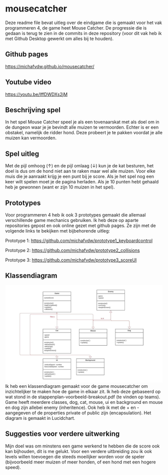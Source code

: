# mousecatcher
Deze readme file bevat uitleg over de eindgame die is gemaakt voor het vak programmeren 4, de game heet Mouse Catcher. De progressie die is gedaan is terug te zien in de commits in deze repository (voor dit vak heb ik met Github Desktop gewerkt om alles bij te houden).

## Github pages
https://michafvdw.github.io/mousecatcher/

## Youtube video 
https://youtu.be/IffDWDXs2jM

## Beschrijving spel 
In het spel Mouse Catcher speel je als een tovenaarskat met als doel om in de dungeon waar je je bevindt alle muizen te vermoorden. Echter is er een obstakel, namelijk de ridder hond. Deze probeert je te pakken voordat je alle muizen kan vermoorden. 

## Spel uitleg
Met de pijl omhoog (↑) en de pijl omlaag (↓) kun je de kat besturen, het doel is dus om de hond niet aan te raken maar wel alle muizen. Voor elke muis die je aanraakt krijg je een punt bij je score. Als je het spel nog een keer wilt spelen moet je de pagina herladen. Als je 10 punten hebt gehaald heb je gewonnen (want er zijn 10 muizen in het spel). 

## Prototypes
Voor programmeren 4 heb ik ook 3 prototypes gemaakt die allemaal verschillende game mechanics gebruiken. Ik heb deze op aparte repositories gepost en ook online gezet met github pages. Ze zijn met de volgende links te bekijken met bijbehorende uitleg:

Prototype 1:  https://github.com/michafvdw/prototype1_keyboardcontrol 

Prototype 2: https://github.com/michafvdw/prototype2_collisions

Prototype 3: https://github.com/michafvdw/prototype3_scoreUI

## Klassendiagram 
<img src="src/images/UML-klasse.png" width="800"/>
Ik heb een klassendiagram gemaakt voor de game mousecatcher om inzichtelijker te maken hoe de game in elkaar zit. Ik heb deze gebaseerd op wat stond in de stappenplan-voorbeeld-breakout.pdf (te vinden op teams). Game heeft meerdere classes, dog, cat, mouse, ui en background en mouse en dog zijn allebei enemy (inheritence). Ook heb ik met de + en - aangegeven of de properties private of public zijn (encapsulation). Het diagram is gemaakt in Lucidchart. 

## Suggesties voor verdere uitwerking 
Mijn doel was om minstens een game werkend te hebben die de score ook kan bijhouden, dit is me gelukt. Voor een verdere uitbreiding zou ik ook levels willen toevoegen die steeds moeilijker worden voor de speler (bijvoorbeeld meer muizen of meer honden, of een hond met een hogere speed).

